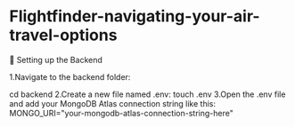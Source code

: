 # Flightfinder-navigating-your-air-travel-options

📌 Setting up the Backend           


1.Navigate to the backend folder:



   cd backend
2.Create a new file named .env:
   touch .env
3.Open the .env file and add your MongoDB Atlas connection string like this:
   MONGO_URI="your-mongodb-atlas-connection-string-here"
